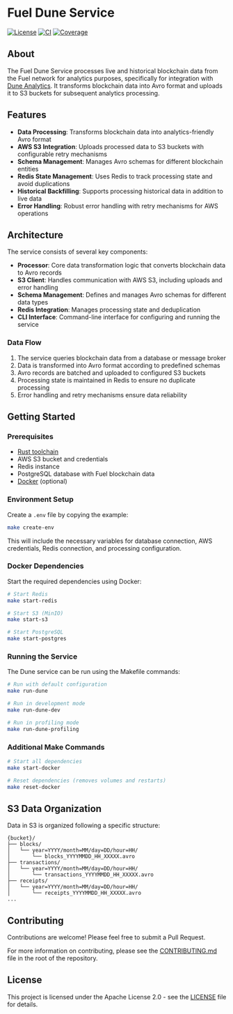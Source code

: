 # Fuel Dune Service

[![License](https://img.shields.io/badge/license-Apache%202.0-blue.svg)](LICENSE)
[![CI](https://github.com/FuelLabs/data-systems/actions/workflows/ci.yaml/badge.svg?branch=main)](https://github.com/FuelLabs/data-systems/actions/workflows/ci.yaml)
[![Coverage](https://codecov.io/gh/FuelLabs/data-systems/graph/badge.svg?token=1zna00scwj)](https://codecov.io/gh/FuelLabs/data-systems)

## About

The Fuel Dune Service processes live and historical blockchain data from the Fuel network for analytics purposes, specifically for integration with [Dune Analytics](https://dune.com/). It transforms blockchain data into Avro format and uploads it to S3 buckets for subsequent analytics processing.

## Features

- **Data Processing**: Transforms blockchain data into analytics-friendly Avro format
- **AWS S3 Integration**: Uploads processed data to S3 buckets with configurable retry mechanisms
- **Schema Management**: Manages Avro schemas for different blockchain entities
- **Redis State Management**: Uses Redis to track processing state and avoid duplications
- **Historical Backfilling**: Supports processing historical data in addition to live data
- **Error Handling**: Robust error handling with retry mechanisms for AWS operations

## Architecture

The service consists of several key components:

- **Processor**: Core data transformation logic that converts blockchain data to Avro records
- **S3 Client**: Handles communication with AWS S3, including uploads and error handling
- **Schema Management**: Defines and manages Avro schemas for different data types
- **Redis Integration**: Manages processing state and deduplication
- **CLI Interface**: Command-line interface for configuring and running the service

### Data Flow

1. The service queries blockchain data from a database or message broker
2. Data is transformed into Avro format according to predefined schemas
3. Avro records are batched and uploaded to configured S3 buckets
4. Processing state is maintained in Redis to ensure no duplicate processing
5. Error handling and retry mechanisms ensure data reliability

## Getting Started

### Prerequisites

- [Rust toolchain](https://www.rust-lang.org/tools/install)
- AWS S3 bucket and credentials
- Redis instance
- PostgreSQL database with Fuel blockchain data
- [Docker](https://www.docker.com/get-started/) (optional)

### Environment Setup

Create a `.env` file by copying the example:

```bash
make create-env
```

This will include the necessary variables for database connection, AWS credentials, Redis connection, and processing configuration.

### Docker Dependencies

Start the required dependencies using Docker:

```bash
# Start Redis
make start-redis

# Start S3 (MinIO)
make start-s3

# Start PostgreSQL
make start-postgres
```

### Running the Service

The Dune service can be run using the Makefile commands:

```bash
# Run with default configuration
make run-dune

# Run in development mode
make run-dune-dev

# Run in profiling mode
make run-dune-profiling
```

### Additional Make Commands

```bash
# Start all dependencies
make start-docker

# Reset dependencies (removes volumes and restarts)
make reset-docker
```

## S3 Data Organization

Data in S3 is organized following a specific structure:

```
{bucket}/
├── blocks/
│   └── year=YYYY/month=MM/day=DD/hour=HH/
│       └── blocks_YYYYMMDD_HH_XXXXX.avro
├── transactions/
│   └── year=YYYY/month=MM/day=DD/hour=HH/
│       └── transactions_YYYYMMDD_HH_XXXXX.avro
├── receipts/
│   └── year=YYYY/month=MM/day=DD/hour=HH/
│       └── receipts_YYYYMMDD_HH_XXXXX.avro
...
```

## Contributing

Contributions are welcome! Please feel free to submit a Pull Request.

For more information on contributing, please see the [CONTRIBUTING.md](../../CONTRIBUTING.md) file in the root of the repository.

## License

This project is licensed under the Apache License 2.0 - see the [LICENSE](../../LICENSE) file for details.
